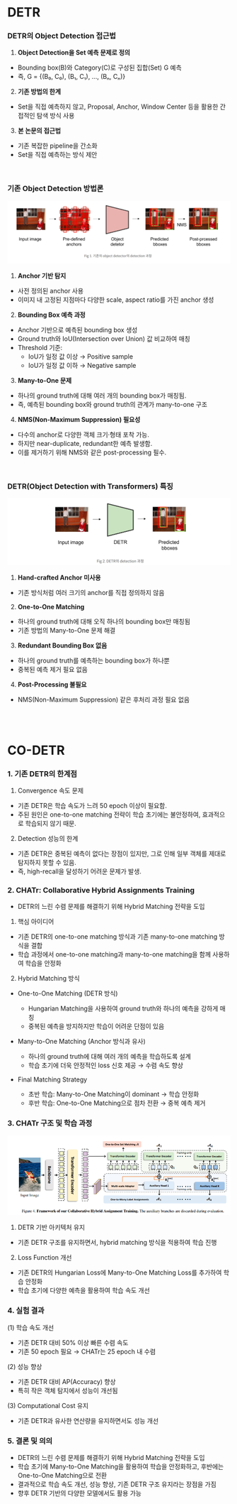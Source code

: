 # DETR
### DETR의 Object Detection 접근법
1) **Object Detection을 Set 예측 문제로 정의**
- Bounding box(B)와 Category(C)로 구성된 집합(Set) G 예측
- 즉, G = {(B₀, C₀), (B₁, C₁), ..., (Bₙ, Cₙ)}

2) **기존 방법의 한계**
- Set을 직접 예측하지 않고, Proposal, Anchor, Window Center 등을 활용한 간접적인 탐색 방식 사용

3) **본 논문의 접근법**
- 기존 복잡한 pipeline을 간소화
- Set을 직접 예측하는 방식 제안

<br>

### 기존 Object Detection 방법론
![결과이미지](./1.png)
1) **Anchor 기반 탐지**
  - 사전 정의된 anchor 사용
  - 이미지 내 고정된 지점마다 다양한 scale, aspect ratio를 가진 anchor 생성

2) **Bounding Box 예측 과정**
  - Anchor 기반으로 예측된 bounding box 생성
  - Ground truth와 IoU(Intersection over Union) 값 비교하여 매칭
  - Threshold 기준:
    - IoU가 일정 값 이상 → Positive sample
    - IoU가 일정 값 이하 → Negative sample

3) **Many-to-One 문제**
- 하나의 ground truth에 대해 여러 개의 bounding box가 매칭됨.
- 즉, 예측된 bounding box와 ground truth의 관계가 many-to-one 구조

4) **NMS(Non-Maximum Suppression) 필요성**
- 다수의 anchor로 다양한 객체 크기·형태 포착 가능.
- 하지만 near-duplicate, redundant한 예측 발생함.
- 이를 제거하기 위해 NMS와 같은 post-processing 필수.


<br>

### DETR(Object Detection with Transformers) 특징
![결과이미지](./2.png)
1) **Hand-crafted Anchor 미사용**  
  - 기존 방식처럼 여러 크기의 anchor를 직접 정의하지 않음  

2) **One-to-One Matching**  
  - 하나의 ground truth에 대해 오직 하나의 bounding box만 매칭됨  
  - 기존 방법의 Many-to-One 문제 해결

3) **Redundant Bounding Box 없음**
  - 하나의 ground truth를 예측하는 bounding box가 하나뿐
  - 중복된 예측 제거 필요 없음 

4) **Post-Processing 불필요**
  - NMS(Non-Maximum Suppression) 같은 후처리 과정 필요 없음

<br>
<br>

# CO-DETR
### 1. 기존 DETR의 한계점
1) Convergence 속도 문제
- 기존 DETR은 학습 속도가 느려 50 epoch 이상이 필요함.
- 주된 원인은 one-to-one matching 전략이 학습 초기에는 불안정하여, 효과적으로 학습되지 않기 때문.

2) Detection 성능의 한계
- 기존 DETR은 중복된 예측이 없다는 장점이 있지만, 그로 인해 일부 객체를 제대로 탐지하지 못할 수 있음.
- 즉, high-recall을 달성하기 어려운 문제가 발생.

### 2. CHATr: Collaborative Hybrid Assignments Training
- DETR의 느린 수렴 문제를 해결하기 위해 Hybrid Matching 전략을 도입

1) 핵심 아이디어
- 기존 DETR의 one-to-one matching 방식과 기존 many-to-one matching 방식을 결합
- 학습 과정에서 one-to-one matching과 many-to-one matching을 함께 사용하여 학습을 안정화

2) Hybrid Matching 방식
- One-to-One Matching (DETR 방식)
  - Hungarian Matching을 사용하여 ground truth와 하나의 예측을 강하게 매칭
  - 중복된 예측을 방지하지만 학습이 어려운 단점이 있음

- Many-to-One Matching (Anchor 방식과 유사)
  - 하나의 ground truth에 대해 여러 개의 예측을 학습하도록 설계
  - 학습 초기에 더욱 안정적인 loss 신호 제공 → 수렴 속도 향상

- Final Matching Strategy
  - 초반 학습: Many-to-One Matching이 dominant → 학습 안정화
  - 후반 학습: One-to-One Matching으로 점차 전환 → 중복 예측 제거

### 3. CHATr 구조 및 학습 과정
![결과이미지](./3.png)
1) DETR 기반 아키텍처 유지
- 기존 DETR 구조를 유지하면서, hybrid matching 방식을 적용하여 학습 진행

2) Loss Function 개선
- 기존 DETR의 Hungarian Loss에 Many-to-One Matching Loss를 추가하여 학습 안정화
- 학습 초기에 다양한 예측을 활용하여 학습 속도 개선

### 4. 실험 결과
(1) 학습 속도 개선
- 기존 DETR 대비 50% 이상 빠른 수렴 속도
- 기존 50 epoch 필요 → CHATr는 25 epoch 내 수렴

(2) 성능 향상
- 기존 DETR 대비 AP(Accuracy) 향상
- 특히 작은 객체 탐지에서 성능이 개선됨

(3) Computational Cost 유지
- 기존 DETR과 유사한 연산량을 유지하면서도 성능 개선

### 5. 결론 및 의의
- DETR의 느린 수렴 문제를 해결하기 위해 Hybrid Matching 전략을 도입
- 학습 초기에 Many-to-One Matching을 활용하여 학습을 안정화하고, 후반에는 One-to-One Matching으로 전환
- 결과적으로 학습 속도 개선, 성능 향상, 기존 DETR 구조 유지라는 장점을 가짐
- 향후 DETR 기반의 다양한 모델에서도 활용 가능
